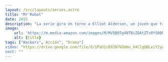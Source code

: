 ```yaml
---
layout: /src/layouts/series.astro
title: "Mr Robot"
date: 2015
description: "La serie gira en torno a Elliot Alderson, un joven que trabaja como ingeniero de seguridad en la empresa neoyorquina de seguridad informática Allsafe. Constantemente luchando con el trastorno de ansiedad social, trastorno de identidad disociativo y depresión clínica, el proceso de pensamiento de Elliot parece fuertemente influido por la paranoia y el delirio.[7]​ Se conecta con personas hackeándolas, lo que a menudo le lleva a actuar como vigilante clandestino de internet. Es reclutado por Mr. Robot, un misterioso anarquista insurreccional, uniéndose a su equipo de hacktivistas conocido como fsociety. Una de sus misiones es cancelar todas las deudas de crédito destruyendo los datos de una de las corporaciones más grandes del mundo, E Corp (que Elliot percibe como Corporación Malvada), que también es el principal cliente de Allsafe"
image:
    url: 'https://m.media-amazon.com/images/M/MV5BOTg4NTBiZDAtZTc0YS00NzZlLTg4Y2ItNGQ3M2ZlMDM5MWQzXkEyXkFqcGc@._V1_FMjpg_UX1000_.jpg' 
    alt: {title}
tags: ["Hackers", Acción", "Drama"]
video: "https://drive.google.com/file/d/1PaU1c892N7kDGmo_X4ClgQBLeiY2yyL8/preview"
next: ""
---
```

